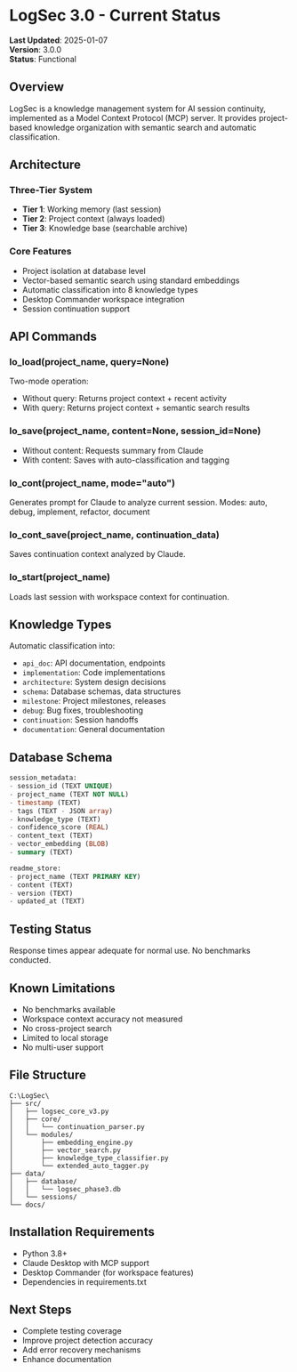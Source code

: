 # LogSec 3.0 - Current Status

**Last Updated**: 2025-01-07  
**Version**: 3.0.0  
**Status**: Functional

## Overview

LogSec is a knowledge management system for AI session continuity, implemented as a Model Context Protocol (MCP) server. It provides project-based knowledge organization with semantic search and automatic classification.

## Architecture

### Three-Tier System
- **Tier 1**: Working memory (last session)
- **Tier 2**: Project context (always loaded)
- **Tier 3**: Knowledge base (searchable archive)

### Core Features
- Project isolation at database level
- Vector-based semantic search using standard embeddings
- Automatic classification into 8 knowledge types
- Desktop Commander workspace integration
- Session continuation support

## API Commands

### lo_load(project_name, query=None)
Two-mode operation:
- Without query: Returns project context + recent activity
- With query: Returns project context + semantic search results

### lo_save(project_name, content=None, session_id=None)
- Without content: Requests summary from Claude
- With content: Saves with auto-classification and tagging

### lo_cont(project_name, mode="auto")
Generates prompt for Claude to analyze current session.
Modes: auto, debug, implement, refactor, document

### lo_cont_save(project_name, continuation_data)
Saves continuation context analyzed by Claude.

### lo_start(project_name)
Loads last session with workspace context for continuation.

## Knowledge Types

Automatic classification into:
- `api_doc`: API documentation, endpoints
- `implementation`: Code implementations
- `architecture`: System design decisions
- `schema`: Database schemas, data structures
- `milestone`: Project milestones, releases
- `debug`: Bug fixes, troubleshooting
- `continuation`: Session handoffs
- `documentation`: General documentation

## Database Schema

```sql
session_metadata:
- session_id (TEXT UNIQUE)
- project_name (TEXT NOT NULL)
- timestamp (TEXT)
- tags (TEXT - JSON array)
- knowledge_type (TEXT)
- confidence_score (REAL)
- content_text (TEXT)
- vector_embedding (BLOB)
- summary (TEXT)

readme_store:
- project_name (TEXT PRIMARY KEY)
- content (TEXT)
- version (TEXT)
- updated_at (TEXT)
```

## Testing Status

Response times appear adequate for normal use. No benchmarks conducted.

## Known Limitations

- No benchmarks available
- Workspace context accuracy not measured
- No cross-project search
- Limited to local storage
- No multi-user support

## File Structure

```
C:\LogSec\
├── src/
│   ├── logsec_core_v3.py
│   ├── core/
│   │   └── continuation_parser.py
│   └── modules/
│       ├── embedding_engine.py
│       ├── vector_search.py
│       ├── knowledge_type_classifier.py
│       └── extended_auto_tagger.py
├── data/
│   ├── database/
│   │   └── logsec_phase3.db
│   └── sessions/
└── docs/
```

## Installation Requirements

- Python 3.8+
- Claude Desktop with MCP support
- Desktop Commander (for workspace features)
- Dependencies in requirements.txt

## Next Steps

- Complete testing coverage
- Improve project detection accuracy
- Add error recovery mechanisms
- Enhance documentation
